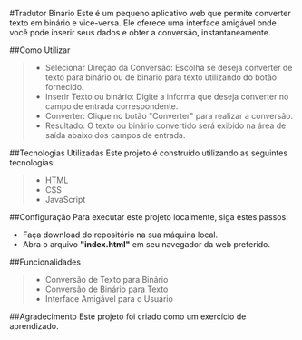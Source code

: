 #Tradutor Binário
Este é um pequeno aplicativo web que permite converter texto em binário e vice-versa. Ele oferece uma interface amigável onde você pode inserir seus dados e obter a conversão, instantaneamente.

##Como Utilizar
> - Selecionar Direção da Conversão: Escolha se deseja converter de texto para binário ou de binário para texto utilizando do botão fornecido.
> - Inserir Texto ou binário: Digite a informa que deseja converter no campo de entrada correspondente.
> - Converter: Clique no botão "Converter" para realizar a conversão.
> - Resultado: O texto ou binário convertido será exibido na área de saída abaixo dos campos de entrada.

##Tecnologias Utilizadas
Este projeto é construído utilizando as seguintes tecnologias:

> - HTML
> - CSS
> - JavaScript

##Configuração
Para executar este projeto localmente, siga estes passos:

- Faça download do repositório na sua máquina local.
- Abra o arquivo **"index.html"** em seu navegador da web preferido.

##Funcionalidades
> - Conversão de Texto para Binário
> - Conversão de Binário para Texto
> - Interface Amigável para o Usuário

##Agradecimento
Este projeto foi criado como um exercício de aprendizado.
